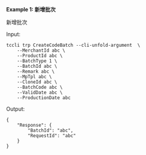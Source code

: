 **Example 1: 新增批次**

新增批次

Input: 

```
tccli trp CreateCodeBatch --cli-unfold-argument  \
    --MerchantId abc \
    --ProductId abc \
    --BatchType 1 \
    --BatchId abc \
    --Remark abc \
    --MpTpl abc \
    --CloneId abc \
    --BatchCode abc \
    --ValidDate abc \
    --ProductionDate abc
```

Output: 
```
{
    "Response": {
        "BatchId": "abc",
        "RequestId": "abc"
    }
}
```

